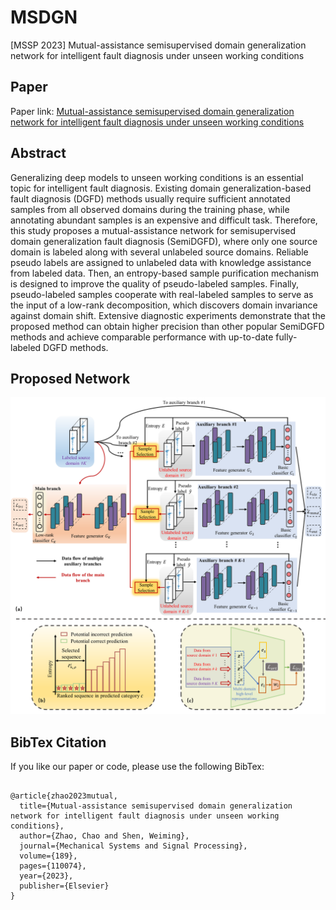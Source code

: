 # MSDGN
[MSSP 2023] Mutual-assistance semisupervised domain generalization network for intelligent fault diagnosis under unseen working conditions


## Paper

Paper link: [Mutual-assistance semisupervised domain generalization network for intelligent fault diagnosis under unseen working conditions](https://www.sciencedirect.com/science/article/pii/S0888327022011426#ab010)

## Abstract

Generalizing deep models to unseen working conditions is an essential topic for intelligent fault diagnosis. Existing domain generalization-based fault diagnosis (DGFD) methods usually require sufficient annotated samples from all observed domains during the training phase, while annotating abundant samples is an expensive and difficult task. Therefore, this study proposes a mutual-assistance network for semisupervised domain generalization fault diagnosis (SemiDGFD), where only one source domain is labeled along with several unlabeled source domains. Reliable pseudo labels are assigned to unlabeled data with knowledge assistance from labeled data. Then, an entropy-based sample purification mechanism is designed to improve the quality of pseudo-labeled samples. Finally, pseudo-labeled samples cooperate with real-labeled samples to serve as the input of a low-rank decomposition, which discovers domain invariance against domain shift. Extensive diagnostic experiments demonstrate that the proposed method can obtain higher precision than other popular SemiDGFD methods and achieve comparable performance with up-to-date fully-labeled DGFD methods.


##  Proposed Network 


![image](https://github.com/CHAOZHAO-1/MSDGN/blob/main/IMG/F1.png)

##  BibTex Citation


If you like our paper or code, please use the following BibTex:

```

@article{zhao2023mutual,
  title={Mutual-assistance semisupervised domain generalization network for intelligent fault diagnosis under unseen working conditions},
  author={Zhao, Chao and Shen, Weiming},
  journal={Mechanical Systems and Signal Processing},
  volume={189},
  pages={110074},
  year={2023},
  publisher={Elsevier}
}

```
